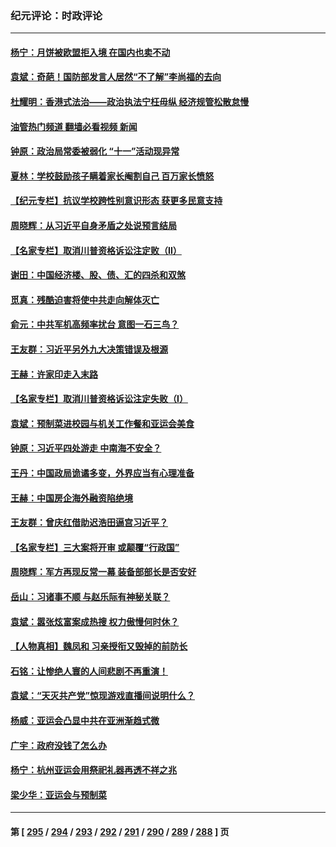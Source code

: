 ### 纪元评论：时政评论
---
#### [杨宁：月饼被欧盟拒入境 在国内也卖不动](../../pages/nsc1025/n14084637.md?09300330) 
#### [袁斌：奇葩！国防部发言人居然“不了解”李尚福的去向](../../pages/nsc1025/n14084258.md?09300330) 
#### [杜耀明：香港式法治——政治执法宁枉毋纵 经济规管松散怠慢](../../pages/nsc1025/n14084064.md?09300330) 
#### [油管热门频道 翻墙必看视频 新闻](ok?09300330)
#### [钟原：政治局常委被弱化 “十一”活动现异常](../../pages/nsc1025/n14083841.md?09300330) 
#### [夏林：学校鼓励孩子瞒着家长阉割自己 百万家长愤怒](../../pages/nsc1025/n14083724.md?09300330) 
#### [【纪元专栏】抗议学校跨性别意识形态 获更多民意支持](../../pages/nsc1025/n14083702.md?09300330) 
#### [周晓辉：从习近平自身矛盾之处说预言结局](../../pages/nsc1025/n14083408.md?09300330) 
#### [【名家专栏】取消川普资格诉讼注定败（II）](../../pages/nsc1025/n14083338.md?09300330) 
#### [谢田：中国经济楼、股、债、汇的四杀和双煞](../../pages/nsc1025/n14083430.md?09300330) 
#### [觅真：残酷迫害将使中共走向解体灭亡](../../pages/nsc1025/n14083103.md?09300330) 
#### [俞元：中共军机高频率扰台 意图一石三鸟？](../../pages/nsc1025/n14082855.md?09300330) 
#### [王友群：习近平另外九大决策错误及根源](../../pages/nsc1025/n14082748.md?09300330) 
#### [王赫：许家印走入末路](../../pages/nsc1025/n14082762.md?09300330) 
#### [【名家专栏】取消川普资格诉讼注定失败（I）](../../pages/nsc1025/n14081647.md?09300330) 
#### [袁斌：预制菜进校园与机关工作餐和亚运会美食](../../pages/nsc1025/n14082206.md?09300330) 
#### [钟原：习近平四处游走 中南海不安全？](../../pages/nsc1025/n14081987.md?09300330) 
#### [王丹：中国政局诡谲多变，外界应当有心理准备](../../pages/nsc1025/n14081957.md?09300330) 
#### [王赫：中国房企海外融资陷绝境](../../pages/nsc1025/n14081916.md?09300330) 
#### [王友群：曾庆红借助迟浩田逼宫习近平？](../../pages/nsc1025/n14081902.md?09300330) 
#### [【名家专栏】三大案将开审 或颠覆“行政国”](../../pages/nsc1025/n14081652.md?09300330) 
#### [周晓辉：军方再现反常一幕 装备部部长是否安好](../../pages/nsc1025/n14081765.md?09300330) 
#### [岳山：习诸事不顺 与赵乐际有神秘关联？](../../pages/nsc1025/n14080826.md?09300330) 
#### [袁斌：嚣张炫富案成热搜 权力傲慢何时休？](../../pages/nsc1025/n14081320.md?09300330) 
#### [【人物真相】魏凤和 习亲授衔又毁掉的前防长](../../pages/nsc1025/n14081065.md?09300330) 
#### [石铭：让惨绝人寰的人间悲剧不再重演！](../../pages/nsc1025/n14080827.md?09300330) 
#### [袁斌：“天灭共产党”惊现游戏直播间说明什么？](../../pages/nsc1025/n14080315.md?09300330) 
#### [杨威：亚运会凸显中共在亚洲渐趋式微](../../pages/nsc1025/n14080368.md?09300330) 
#### [广宇：政府没钱了怎么办](../../pages/nsc1025/n14080272.md?09300330) 
#### [杨宁：杭州亚运会用祭祀礼器再透不祥之兆](../../pages/nsc1025/n14080292.md?09300330) 
#### [梁少华：亚运会与预制菜](../../pages/nsc1025/n14080096.md?09300330) 

---
#### 第 [ [295](./295.md?09300330) / [294](./294.md?09300330) / [293](./293.md?09300330) / [292](./292.md?09300330) / [291](./291.md?09300330) / [290](./290.md?09300330) / [289](./289.md?09300330) / [288](./288.md?09300330) ] 页
